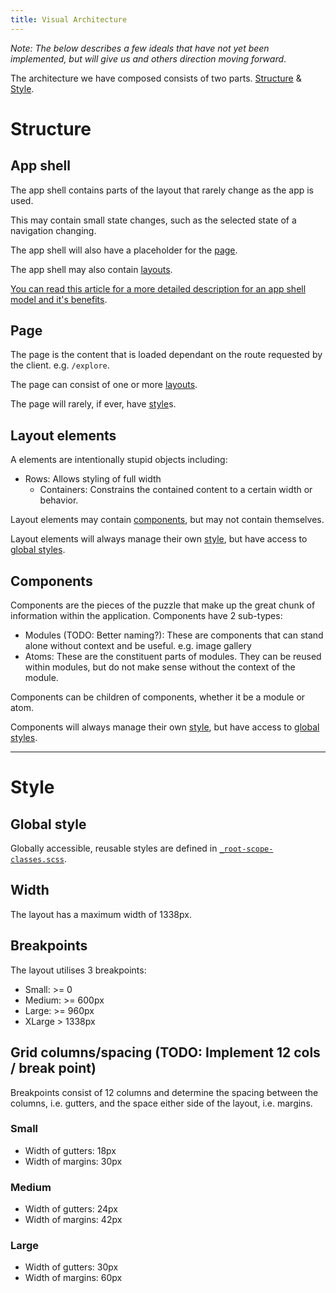 ```yaml
---
title: Visual Architecture
---
```


_Note: The below describes a few ideals that have not yet been implemented, but will give us and
others direction moving forward_. 

The architecture we have composed consists of two parts. [Structure](#structure) & [Style](#style).  

# Structure

## App shell

The app shell contains parts of the layout that rarely change as the app is used.

This may contain small state changes, such as the selected state of a navigation changing.

The app shell will also have a placeholder for the [page](#page).

The app shell may also contain [layouts](#layout-elements).

[You can read this article for a more detailed description for an app shell model and it's benefits](https://developers.google.com/web/fundamentals/architecture/app-shell).


## Page

The page is the content that is loaded dependant on the route requested by the client.
e.g. `/explore`.

The page can consist of one or more [layouts](#layout-elements). 

The page will rarely, if ever, have [style](#style)s.


## Layout elements

A elements are intentionally stupid objects including:

  * Rows: Allows styling of full width 
    * Containers: Constrains the contained content to a certain width or behavior.
  
Layout elements may contain [components](#components), but may not contain themselves.

Layout elements will always manage their own [style](#style), but have access to
[global styles](#global-styles).


## Components

Components are the pieces of the puzzle that make up the great chunk of information within the
application. Components have 2 sub-types:

  * Modules (TODO: Better naming?): These are components that can stand alone without context and
    be useful. e.g. image gallery
  * Atoms: These are the constituent parts of modules. They can be reused within modules, but do not
    make sense without the context of the module.
    
Components can be children of components, whether it be a module or atom.

Components will always manage their own [style](#style), but have access to
[global styles](#global-styles).

<hr class="divider" />


# Style

## Global style

Globally accessible, reusable styles are defined in
[`_root-scope-classes.scss`](https://github.com/wellcometrust/wellcomecollection.org/blob/master/client/scss/utilities/_root-scope-classes.scss).

## Width

The layout has a maximum width of 1338px.

## Breakpoints
    
The layout utilises 3 breakpoints:

- Small: >= 0
- Medium: >= 600px
- Large: >= 960px
- XLarge > 1338px

## Grid columns/spacing (TODO: Implement 12 cols / break point)

Breakpoints consist of 12 columns and determine the spacing between the columns, 
i.e. gutters, and the space either side of the layout, i.e. margins.

### Small

- Width of gutters: 18px
- Width of margins: 30px

### Medium

- Width of gutters: 24px
- Width of margins: 42px

### Large

- Width of gutters: 30px
- Width of margins: 60px
